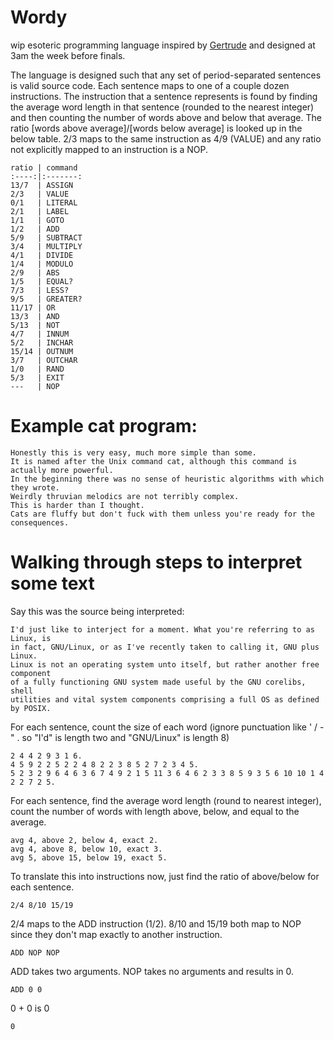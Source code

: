 # Wordy
wip esoteric programming language inspired by [Gertrude](http://p-nand-q.com/programming/languages/gplz/gertrude.html) and designed at 3am the week before finals.

The language is designed such that any set of period-separated sentences is valid source code. Each sentence maps to one of a couple dozen instructions. The instruction that a sentence represents is found by finding the average word length in that sentence (rounded to the nearest integer) and then counting the number of words above and below that average. The ratio [words above average]/[words below average] is looked up in the below table. 2/3 maps to the same instruction as 4/9 (VALUE) and any ratio not explicitly mapped to an instruction is a NOP.

    ratio | command
    :----:|:-------:
    13/7  | ASSIGN
    2/3   | VALUE
    0/1   | LITERAL
    2/1   | LABEL
    1/1   | GOTO
    1/2   | ADD
    5/9   | SUBTRACT
    3/4   | MULTIPLY
    4/1   | DIVIDE
    1/4   | MODULO
    2/9   | ABS
    1/5   | EQUAL?
    7/3   | LESS?
    9/5   | GREATER?
    11/17 | OR
    13/3  | AND
    5/13  | NOT
    4/7   | INNUM
    5/2   | INCHAR
    15/14 | OUTNUM
    3/7   | OUTCHAR
    1/0   | RAND
    5/3   | EXIT
    ---   | NOP


# Example cat program:
    Honestly this is very easy, much more simple than some.
    It is named after the Unix command cat, although this command is actually more powerful.
    In the beginning there was no sense of heuristic algorithms with which they wrote.
    Weirdly thruvian melodics are not terribly complex.
    This is harder than I thought.
    Cats are fluffy but don't fuck with them unless you're ready for the consequences.

# Walking through steps to interpret some text

Say this was the source being interpreted:

    I'd just like to interject for a moment. What you're referring to as Linux, is
    in fact, GNU/Linux, or as I've recently taken to calling it, GNU plus Linux.
    Linux is not an operating system unto itself, but rather another free component
    of a fully functioning GNU system made useful by the GNU corelibs, shell
    utilities and vital system components comprising a full OS as defined by POSIX.

For each sentence, count the size of each word (ignore punctuation like ' / - " . so "I'd" is length two and "GNU/Linux" is length 8)

    2 4 4 2 9 3 1 6.
    4 5 9 2 2 5 2 2 4 8 2 2 3 8 5 2 7 2 3 4 5.
    5 2 3 2 9 6 4 6 3 6 7 4 9 2 1 5 11 3 6 4 6 2 3 3 8 5 9 3 5 6 10 10 1 4 2 2 7 2 5.

For each sentence, find the average word length (round to nearest integer), count the number of words with length above, below, and equal to the average.

    avg 4, above 2, below 4, exact 2.
    avg 4, above 8, below 10, exact 3.
    avg 5, above 15, below 19, exact 5.

To translate this into instructions now, just find the ratio of above/below for each sentence.

    2/4 8/10 15/19

2/4 maps to the ADD instruction (1/2). 8/10 and 15/19 both map to NOP since they don't map exactly to another instruction.

    ADD NOP NOP

ADD takes two arguments. NOP takes no arguments and results in 0.

    ADD 0 0

0 + 0 is 0

    0
